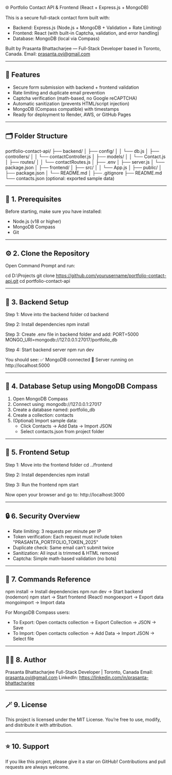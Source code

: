 🌐 Portfolio Contact API & Frontend (React + Express.js + MongoDB)

This is a secure full-stack contact form built with:

- Backend: Express.js (Node.js + MongoDB + Validation + Rate Limiting)
- Frontend: React (with built-in Captcha, validation, and error handling)
- Database: MongoDB (local via Compass)

Built by Prasanta Bhattacharjee — Full-Stack Developer based in Toronto, Canada.
Email: prasanta.ovi@gmail.com

---

## 🚀 Features

- Secure form submission with backend + frontend validation
- Rate limiting and duplicate email prevention
- Captcha verification (math-based, no Google reCAPTCHA)
- Automatic sanitization (prevents HTML/script injection)
- MongoDB (Compass compatible) with timestamps
- Ready for deployment to Render, AWS, or GitHub Pages

---

## 🗂 Folder Structure

portfolio-contact-api/
├── backend/
│ ├── config/
│ │ └── db.js
│ ├── controllers/
│ │ └── contactController.js
│ ├── models/
│ │ └── Contact.js
│ ├── routes/
│ │ └── contactRoutes.js
│ ├── .env
│ ├── server.js
│ └── package.json
│
├── frontend/
│ ├── src/
│ │ └── App.js
│ ├── public/
│ ├── package.json
│ └── README.md
│
├── .gitignore
├── README.md
└── contacts.json (optional: exported sample data)

---

## 🧩 1. Prerequisites

Before starting, make sure you have installed:

- Node.js (v18 or higher)
- MongoDB Compass
- Git

---

## ⚙️ 2. Clone the Repository

Open Command Prompt and run:

cd D:\Projects
git clone https://github.com/yourusername/portfolio-contact-api.git
cd portfolio-contact-api

---

## 🔧 3. Backend Setup

Step 1: Move into the backend folder
cd backend

Step 2: Install dependencies
npm install

Step 3: Create .env file in backend folder and add:
PORT=5000
MONGO_URI=mongodb://127.0.0.1:27017/portfolio_db

Step 4: Start backend server
npm run dev

You should see:
✅ MongoDB connected
🚀 Server running on http://localhost:5000

---

## 💾 4. Database Setup using MongoDB Compass

1. Open MongoDB Compass
2. Connect using:
   mongodb://127.0.0.1:27017
3. Create a database named:
   portfolio_db
4. Create a collection:
   contacts
5. (Optional) Import sample data:
   - Click Contacts → Add Data → Import JSON
   - Select contacts.json from project folder

---

## 🧠 5. Frontend Setup

Step 1: Move into the frontend folder
cd ../frontend

Step 2: Install dependencies
npm install

Step 3: Run the frontend
npm start

Now open your browser and go to:
http://localhost:3000

---

## 🔒 6. Security Overview

- Rate limiting: 3 requests per minute per IP
- Token verification: Each request must include token "PRASANTA_PORTFOLIO_TOKEN_2025"
- Duplicate check: Same email can’t submit twice
- Sanitization: All input is trimmed & HTML removed
- Captcha: Simple math-based validation (no bots)

---

## 🧰 7. Commands Reference

npm install → Install dependencies
npm run dev → Start backend (nodemon)
npm start → Start frontend (React)
mongoexport → Export data
mongoimport → Import data

For MongoDB Compass users:

- To Export: Open contacts collection → Export Collection → JSON → Save
- To Import: Open contacts collection → Add Data → Import JSON → Select file

---

## 🧑‍💻 8. Author

Prasanta Bhattacharjee
Full-Stack Developer | Toronto, Canada
Email: prasanta.ovi@gmail.com
LinkedIn: https://linkedin.com/in/prasanta-bhattacharjee

---

## 🪄 9. License

This project is licensed under the MIT License.
You’re free to use, modify, and distribute it with attribution.

---

## ⭐ 10. Support

If you like this project, please give it a star on GitHub!
Contributions and pull requests are always welcome.
